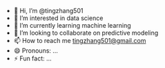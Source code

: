 - 👋 Hi, I’m @tingzhang501
- 👀 I’m interested in data science
- 🌱 I’m currently learning machine learning
- 💞️ I’m looking to collaborate on predictive modeling
- 📫 How to reach me tingzhang501@gmail.com
- 😄 Pronouns: ...
- ⚡ Fun fact: ...

<!---
tingzhang501/tingzhang501 is a ✨ special ✨ repository because its `README.md` (this file) appears on your GitHub profile.
You can click the Preview link to take a look at your changes.
--->
